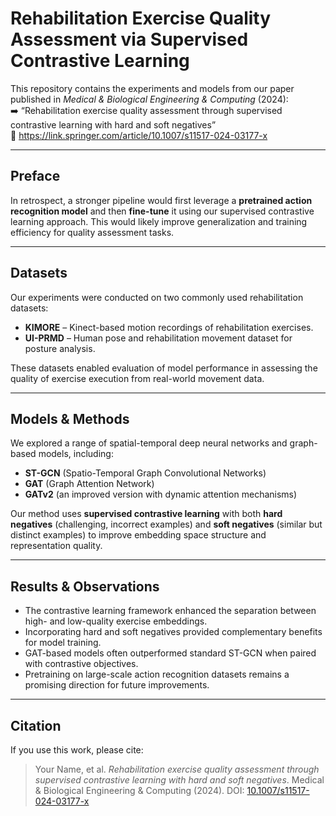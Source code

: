 # Rehabilitation Exercise Quality Assessment via Supervised Contrastive Learning

This repository contains the experiments and models from our paper published in *Medical & Biological Engineering & Computing* (2024):  
➡️ “Rehabilitation exercise quality assessment through supervised contrastive learning with hard and soft negatives”  
🔗 https://link.springer.com/article/10.1007/s11517-024-03177-x

---

## Preface

In retrospect, a stronger pipeline would first leverage a **pretrained action recognition model** and then **fine-tune** it using our supervised contrastive learning approach. This would likely improve generalization and training efficiency for quality assessment tasks.

---

## Datasets

Our experiments were conducted on two commonly used rehabilitation datasets:

- **KIMORE** – Kinect-based motion recordings of rehabilitation exercises.  
- **UI-PRMD** – Human pose and rehabilitation movement dataset for posture analysis.

These datasets enabled evaluation of model performance in assessing the quality of exercise execution from real-world movement data.

---

## Models & Methods

We explored a range of spatial-temporal deep neural networks and graph-based models, including:

- **ST-GCN** (Spatio-Temporal Graph Convolutional Networks)  
- **GAT** (Graph Attention Network)  
- **GATv2** (an improved version with dynamic attention mechanisms)

Our method uses **supervised contrastive learning** with both **hard negatives** (challenging, incorrect examples) and **soft negatives** (similar but distinct examples) to improve embedding space structure and representation quality.

---

## Results & Observations

- The contrastive learning framework enhanced the separation between high- and low-quality exercise embeddings.  
- Incorporating hard and soft negatives provided complementary benefits for model training.  
- GAT-based models often outperformed standard ST-GCN when paired with contrastive objectives.  
- Pretraining on large-scale action recognition datasets remains a promising direction for future improvements.

---

## Citation

If you use this work, please cite:

> Your Name, et al. *Rehabilitation exercise quality assessment through supervised contrastive learning with hard and soft negatives*. Medical & Biological Engineering & Computing (2024). DOI: [10.1007/s11517-024-03177-x](https://link.springer.com/article/10.1007/s11517-024-03177-x)
